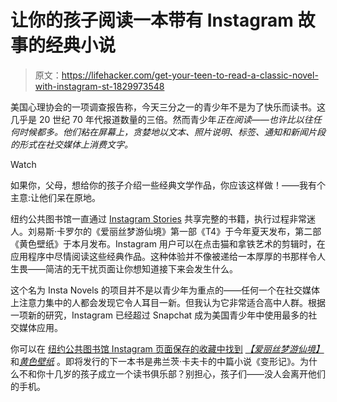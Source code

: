 # 让你的孩子阅读一本带有 Instagram 故事的经典小说

> 原文：<https://lifehacker.com/get-your-teen-to-read-a-classic-novel-with-instagram-st-1829973548>

美国心理协会的一项调查报告称，今天三分之一的青少年不是为了快乐而读书。这几乎是 20 世纪 70 年代报道数量的三倍。然而青少年*正在阅读——也许比以往任何时候都多。他们粘在屏幕上，贪婪地以文本、照片说明、标签、通知和新闻片段的形式在社交媒体上消费文字。*

Watch

如果你，父母，想给你的孩子介绍一些经典文学作品，你应该这样做！——我有个主意:让他们呆在原地。

纽约公共图书馆一直通过 [Instagram Stories](https://www.instagram.com/nypl/?hl=en) 共享完整的书籍，执行过程非常迷人。刘易斯·卡罗尔的《爱丽丝梦游仙境》第一部《T4》于今年夏天发布，第二部《黄色壁纸》于本月发布。Instagram 用户可以在点击猫和拿铁艺术的剪辑时，在应用程序中尽情阅读这些经典作品。这种体验并不像被递给一本厚厚的书那样令人生畏——简洁的无干扰页面让你想知道接下来会发生什么。

这个名为 Insta Novels 的项目并不是以青少年为重点的——任何一个在社交媒体上注意力集中的人都会发现它令人耳目一新。但我认为它非常适合高中人群。根据一项新的研究，Instagram 已经超过 Snapchat 成为美国青少年中使用最多的社交媒体应用。

你可以在 [纽约公共图书馆 Instagram 页面保存的收藏中找到](https://www.instagram.com/nypl/?hl=en) [*【爱丽丝梦游仙境】*](https://www.instagram.com/stories/highlights/17944110319188491/) 和[*黄色壁纸*](https://www.instagram.com/stories/highlights/17969720977115469/?hl=en) 。即将发行的下一本书是弗兰茨·卡夫卡的中篇小说《变形记》。为什么不和你十几岁的孩子成立一个读书俱乐部？别担心，孩子们——没人会离开他们的手机。